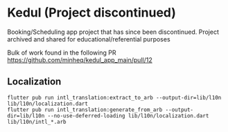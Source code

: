 # Kedul (Project discontinued)

Booking/Scheduling app project that has since been discontinued. Project archived and shared for educational/referential purposes

Bulk of work found in the following PR https://github.com/minheq/kedul_app_main/pull/12

## Localization

```zshrc
flutter pub run intl_translation:extract_to_arb --output-dir=lib/l10n lib/l10n/localization.dart
flutter pub run intl_translation:generate_from_arb --output-dir=lib/l10n --no-use-deferred-loading lib/l10n/localization.dart lib/l10n/intl_*.arb
```
